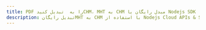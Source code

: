 ---title: PDF را به  تبدیل کنیدCHM، MHT به CHM مبدل رایگان یا Nodejs SDKdescription: تبدیل رایگانMHT به CHM با استفاده از Nodejs Cloud APIs & SDK همچنین اسناد PDF را در Cloud ایجاد، ویرایش و رندر کنید.---